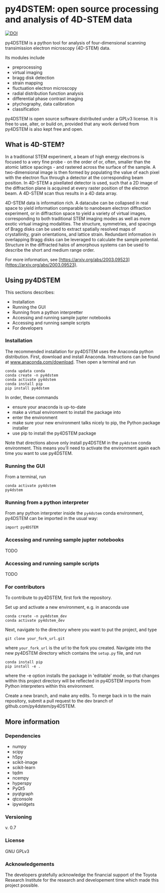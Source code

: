 # py4DSTEM: open source processing and analysis of 4D-STEM data
[![DOI](https://zenodo.org/badge/148587083.svg)](https://zenodo.org/badge/latestdoi/148587083)

py4DSTEM is a python tool for analysis of four-dimensional scanning transimission electron microscopy (4D-STEM) data.

Its modules include
- preprocessing
- virtual imaging
- bragg disk detection
- strain mapping
- fluctuation electron microscopy
- radial distribution function analysis
- differential phase contrast imaging
- ptychography, data calibration
- classification

py4DSTEM is open source software distributed under a GPLv3 license.
It is free to use, alter, or build on, provided that any work derived from py4DSTEM is also kept free and open.


## What is 4D-STEM?

In a traditional STEM experiment, a beam of high energy electrons is focused to a very fine probe - on the order of or, often, smaller than the atomic lattice spacings - and rastered across the surface of the sample.
A two-dimensional image is then formed by populating the value of each pixel with the electron flux through a detector at the corresponding beam position.
In 4D-STEM a pixellated detector is used, such that a 2D image of the diffraction plane is acquired at every raster position of the electron beam.
A 4D-STEM scan thus results in a 4D data array.


4D-STEM data is information rich.
A datacube can be collapsed in real space to yield information comparable to nanobeam electron diffraction experiment, or in diffraction space to yield a variety of virtual images, corresponding to both traditional STEM imaging modes as well as more exotic virtual imaging modalities.
The structure, symmetries, and spacings of Bragg disks can be used to extract spatially resolved maps of crystallinity, grain orientations, and lattice strain.
Redundant information in overlapping Bragg disks can be leveraged to calculate the sample potential.
Structure in the diffracted halos of amorphous systems can be used to describe the short and medium range order.


For more information, see [https://arxiv.org/abs/2003.09523](https://arxiv.org/abs/2003.09523).


## Using py4DSTEM

This sections describes:
- Installation
- Running the GUI
- Running from a python interpretter
- Accessing and running sample jupter notebooks
- Accessing and running sample scripts
- For developers


### Installation

The recommended installation for py4DSTEM uses the Anaconda python distribution.
First, download and install Anaconda.  Instructions can be found at www.anaconda.com/download.
Then open a terminal and run

```
conda updata conda
conda create -n py4dstem
conda activate py4dstem
conda install pip
pip install py4dstem
```

In order, these commands
- ensure your anaconda is up-to-date
- make a virtual environment to install the package into
- enter the environment
- make sure your new environment talks nicely to pip, the Python package installer
- use pip to install the py4DSTEM package

Note that directions above only install py4DSTEM in the `py4dstem` conda environment.
This means you'll need to activate the environment again each time you want to use py4DSTEM.


### Running the GUI

From a terminal, run
```
conda activate py4dstem
py4dstem
```

### Running from a python interpreter

From any python interpreter inside the `py4dstem` conda environment, py4DSTEM can be imported in the usual way:

```
import py4DSTEM
```

### Accessing and running sample jupter notebooks

TODO


### Accessing and running sample scripts

TODO



### For contributors

To contribute to py4DSTEM, first fork the repository.

Set up and activate a new environment, e.g. in anaconda use
```
conda create -n py4dstem_dev
conda activate py4dstem_dev
```
Next, navigate to the directory where you want to put the project, and type
```
git clone your_fork_url.git
```
where `your_fork_url` is the url to the fork you created. 
Navigate into the new py4DSTEM directory which contains the `setup.py` file, and run
```
conda install pip
pip install -e .
```
where the -e option installs the package in 'editable' mode, so that changes within this project directory will be reflected in py4DSTEM imports from Python interpreters within this environment.

Create a new branch, and make any edits.
To merge back in to the main repository, submit a pull request to the dev branch of github.com/py4dstem/py4DSTEM.







## More information

### Dependencies

* numpy
* scipy
* h5py
* scikit-image
* scikit-learn
* tqdm
* ncempy
* hyperspy
* PyQt5
* pyqtgraph
* qtconsole
* ipywidgets



### Versioning

v. 0.7



### License

GNU GPLv3



### Acknowledgements

The developers gratefully acknowledge the financial support of the Toyota Research Institute for the research and developement time which made this project possible.

